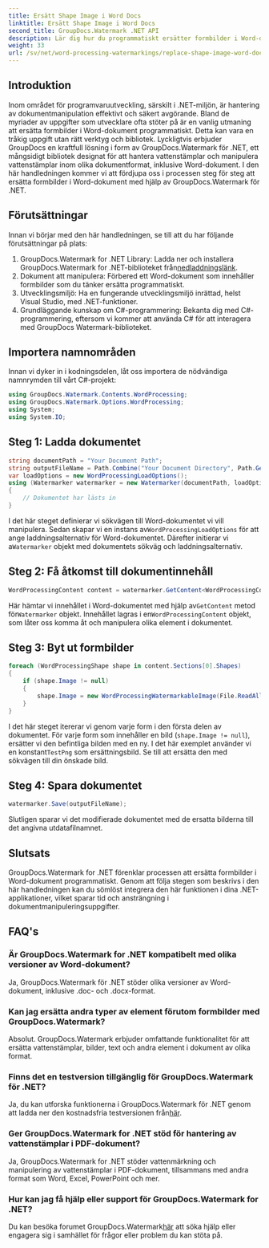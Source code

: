 ```yaml
---
title: Ersätt Shape Image i Word Docs
linktitle: Ersätt Shape Image i Word Docs
second_title: GroupDocs.Watermark .NET API
description: Lär dig hur du programmatiskt ersätter formbilder i Word-dokument med GroupDocs.Watermark for .NET. Förenkla dokumenthanteringsuppgifter utan ansträngning.
weight: 33
url: /sv/net/word-processing-watermarkings/replace-shape-image-word-docs/
---
```

## Introduktion
Inom området för programvaruutveckling, särskilt i .NET-miljön, är hantering av dokumentmanipulation effektivt och säkert avgörande. Bland de myriader av uppgifter som utvecklare ofta stöter på är en vanlig utmaning att ersätta formbilder i Word-dokument programmatiskt. Detta kan vara en tråkig uppgift utan rätt verktyg och bibliotek.
Lyckligtvis erbjuder GroupDocs en kraftfull lösning i form av GroupDocs.Watermark för .NET, ett mångsidigt bibliotek designat för att hantera vattenstämplar och manipulera vattenstämplar inom olika dokumentformat, inklusive Word-dokument. I den här handledningen kommer vi att fördjupa oss i processen steg för steg att ersätta formbilder i Word-dokument med hjälp av GroupDocs.Watermark för .NET.
## Förutsättningar
Innan vi börjar med den här handledningen, se till att du har följande förutsättningar på plats:
1.  GroupDocs.Watermark for .NET Library: Ladda ner och installera GroupDocs.Watermark for .NET-biblioteket från[nedladdningslänk](https://releases.groupdocs.com/Watermark/net/).
2. Dokument att manipulera: Förbered ett Word-dokument som innehåller formbilder som du tänker ersätta programmatiskt.
3. Utvecklingsmiljö: Ha en fungerande utvecklingsmiljö inrättad, helst Visual Studio, med .NET-funktioner.
4. Grundläggande kunskap om C#-programmering: Bekanta dig med C#-programmering, eftersom vi kommer att använda C# för att interagera med GroupDocs Watermark-biblioteket.
## Importera namnområden
Innan vi dyker in i kodningsdelen, låt oss importera de nödvändiga namnrymden till vårt C#-projekt:
```csharp
using GroupDocs.Watermark.Contents.WordProcessing;
using GroupDocs.Watermark.Options.WordProcessing;
using System;
using System.IO;
```
## Steg 1: Ladda dokumentet
```csharp
string documentPath = "Your Document Path";
string outputFileName = Path.Combine("Your Document Directory", Path.GetFileName(documentPath));
var loadOptions = new WordProcessingLoadOptions();
using (Watermarker watermarker = new Watermarker(documentPath, loadOptions))
{
    // Dokumentet har lästs in
}
```
 I det här steget definierar vi sökvägen till Word-dokumentet vi vill manipulera. Sedan skapar vi en instans av`WordProcessingLoadOptions` för att ange laddningsalternativ för Word-dokumentet. Därefter initierar vi a`Watermarker` objekt med dokumentets sökväg och laddningsalternativ.
## Steg 2: Få åtkomst till dokumentinnehåll
```csharp
WordProcessingContent content = watermarker.GetContent<WordProcessingContent>();
```
 Här hämtar vi innehållet i Word-dokumentet med hjälp av`GetContent` metod för`Watermarker` objekt. Innehållet lagras i en`WordProcessingContent` objekt, som låter oss komma åt och manipulera olika element i dokumentet.
## Steg 3: Byt ut formbilder
```csharp
foreach (WordProcessingShape shape in content.Sections[0].Shapes)
{
    if (shape.Image != null)
    {
        shape.Image = new WordProcessingWatermarkableImage(File.ReadAllBytes(Constants.TestPng));
    }
}
```
I det här steget itererar vi genom varje form i den första delen av dokumentet. För varje form som innehåller en bild (`shape.Image != null`), ersätter vi den befintliga bilden med en ny. I det här exemplet använder vi en konstant`TestPng` som ersättningsbild. Se till att ersätta den med sökvägen till din önskade bild.
## Steg 4: Spara dokumentet
```csharp
watermarker.Save(outputFileName);
```
Slutligen sparar vi det modifierade dokumentet med de ersatta bilderna till det angivna utdatafilnamnet.

## Slutsats
GroupDocs.Watermark for .NET förenklar processen att ersätta formbilder i Word-dokument programmatiskt. Genom att följa stegen som beskrivs i den här handledningen kan du sömlöst integrera den här funktionen i dina .NET-applikationer, vilket sparar tid och ansträngning i dokumentmanipuleringsuppgifter.
## FAQ's
### Är GroupDocs.Watermark for .NET kompatibelt med olika versioner av Word-dokument?
Ja, GroupDocs.Watermark för .NET stöder olika versioner av Word-dokument, inklusive .doc- och .docx-format.
### Kan jag ersätta andra typer av element förutom formbilder med GroupDocs.Watermark?
Absolut. GroupDocs.Watermark erbjuder omfattande funktionalitet för att ersätta vattenstämplar, bilder, text och andra element i dokument av olika format.
### Finns det en testversion tillgänglig för GroupDocs.Watermark för .NET?
 Ja, du kan utforska funktionerna i GroupDocs.Watermark för .NET genom att ladda ner den kostnadsfria testversionen från[här](https://releases.groupdocs.com/).
### Ger GroupDocs.Watermark for .NET stöd för hantering av vattenstämplar i PDF-dokument?
Ja, GroupDocs.Watermark for .NET stöder vattenmärkning och manipulering av vattenstämplar i PDF-dokument, tillsammans med andra format som Word, Excel, PowerPoint och mer.
### Hur kan jag få hjälp eller support för GroupDocs.Watermark for .NET?
 Du kan besöka forumet GroupDocs.Watermark[här](https://forum.groupdocs.com/c/watermark/19) att söka hjälp eller engagera sig i samhället för frågor eller problem du kan stöta på.
